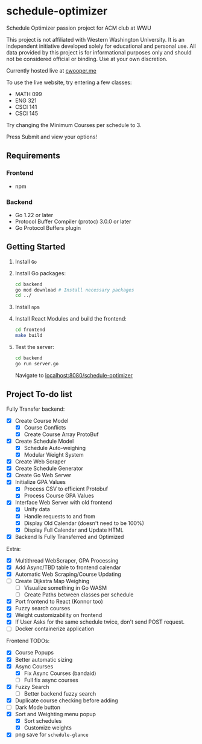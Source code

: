 # schedule-optimizer

Schedule Optimizer passion project for ACM club at WWU

This project is not affiliated with Western Washington University.
It is an independent initiative developed solely for educational
and personal use. All data provided by this project is for
informational purposes only and should not be considered official
or binding. Use at your own discretion.

Currently hosted live at [cwooper.me](https://cwooper.me/schedule-optimizer)

To use the live website, try entering a few classes:

- MATH 099
- ENG 321
- CSCI 141
- CSCI 145

Try changing the Minimum Courses per schedule to 3.

Press Submit and view your options!

## Requirements

### Frontend

- npm

### Backend

- Go 1.22 or later
- Protocol Buffer Compiler (protoc) 3.0.0 or later
- Go Protocol Buffers plugin

## Getting Started

1. Install `Go`
2. Install Go packages:

   ```bash
   cd backend
   go mod download # Install necessary packages
   cd ../
   ```

3. Install `npm`
4. Install React Modules and build the frontend:

    ```bash
    cd frontend
    make build
    ```

5. Test the server:

    ```bash
    cd backend
    go run server.go
    ```

    Navigate to [localhost:8080/schedule-optimizer](localhost:8080/schedule-optimizer)

## Project To-do list

Fully Transfer backend:

- [x] Create Course Model
  - [x] Course Conflicts
  - [x] Create Course Array ProtoBuf
- [x] Create Schedule Model
  - [x] Schedule Auto-weighing
  - [x] Modular Weight System
- [x] Create Web Scraper
- [x] Create Schedule Generator
- [x] Create Go Web Server
- [x] Initialize GPA Values
  - [x] Process CSV to efficient Protobuf
  - [x] Process Course GPA Values
- [x] Interface Web Server with old frontend
  - [x] Unify data
  - [x] Handle requests to and from
  - [x] Display Old Calendar (doesn't need to be 100%)
  - [x] Display Full Calendar and Update HTML

- [x] Backend Is Fully Transferred and Optimized

Extra:

- [x] Multithread WebScraper, GPA Processing
- [x] Add Async/TBD table to frontend calendar
- [x] Automatic Web Scraping/Course Updating
- [ ] Create Dijkstra Map Weighing
  - [ ] Visualize something in Go WASM
  - [ ] Create Paths between classes per schedule
- [x] Port frontend to React (Konnor too)
- [x] Fuzzy search courses
- [x] Weight customizability on frontend
- [x] If User Asks for the same schedule twice, don't send POST request.
- [ ] Docker containerize application

Frontend TODOs:

- [x] Course Popups
- [x] Better automatic sizing
- [x] Async Courses
  - [x] Fix Async Courses (bandaid)
  - [ ] Full fix async courses
- [x] Fuzzy Search
  - [ ] Better backend fuzzy search
- [x] Duplicate course checking before adding
- [ ] Dark Mode button
- [x] Sort and Weighting menu popup
  - [x] Sort schedules
  - [x] Customize weights
- [x] png save for `schedule-glance`
